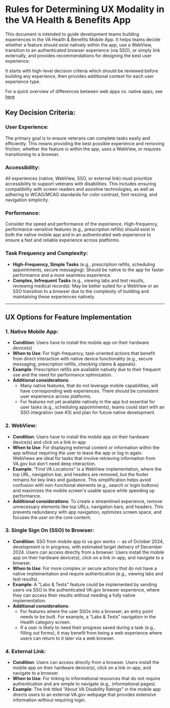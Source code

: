# Rules for Determining UX Modality in the VA Health & Benefits App

This document is intended to guide development teams building experiences in the VA Health & Benefits Mobile App. It helps teams decide whether a feature should exist natively within the app, use a WebView, transition to an authenticated browser experience (via SSO), or simply link externally, and provides recommendations for designing the best user experience.

It starts with high-level decision criteria which should be reviewed before building any experience, then provides additional context for each user experience type.

For a quick overview of differences between web apps vs. native apps, see [here](https://aws.amazon.com/compare/the-difference-between-web-apps-native-apps-and-hybrid-apps/)

## Key Decision Criteria:

### User Experience:
The primary goal is to ensure veterans can complete tasks easily and efficiently. This means providing the best possible experience and removing friction, whether the feature is within the app, uses a WebView, or requires transitioning to a browser.

### Accessibility:
All experiences (native, WebView, SSO, or external link) must prioritize accessibility to support veterans with disabilities. This includes ensuring compatibility with screen readers and assistive technologies, as well as adhering to WCAG/MCAG standards for color contrast, font resizing, and navigation simplicity.

### Performance:
Consider the speed and performance of the experience. High-frequency, performance-sensitive features (e.g., prescription refills) should exist in both the native mobile app and in an authenticated web experience to ensure a fast and reliable experience across platforms.

### Task Frequency and Complexity:
- **High-Frequency, Simple Tasks** (e.g., prescription refills, scheduling appointments, secure messaging): Should be native to the app for faster performance and a more seamless experience.
- **Complex, Infrequent Tasks** (e.g., viewing labs and test results, reviewing medical records): May be better suited for a WebView or an SSO transition to a browser due to the complexity of building and maintaining these experiences natively.

---

## UX Options for Feature Implementation

### 1. Native Mobile App:
- **Condition**:
  Users have to install the mobile app on their hardware device(s)
- **When to Use**: 
  For high-frequency, task-oriented actions that benefit from direct interaction with native device functionality (e.g., secure messaging, prescription refills, checking claims & appeals).
- **Example**: Prescription refills are available natively due to their frequent use and the need for performance optimization.
- **Additional considerations**:
  - Many native features, that do not leverage mobile capabilities, will have corresponding web experiences. There should be consistent user experience across platforms.
  - For features not yet available natively in the app but essential for user tasks (e.g., scheduling appointments), teams could start with an SSO integration (see #3) and plan for future native development.

### 2. WebView:
- **Condition**: Users have to install the mobile app on their hardware device(s) and click on a link in-app
- **When to Use**: For displaying external content or information within the app without requiring the user to leave the app or log in again. WebViews are ideal for tasks that involve retrieving information from VA.gov but don't need deep interaction.
- **Example**: "Find VA Locations" is a WebView implementation, where the top URL, navigation bar, and headers are removed, but the footer remains for key links and guidance. This simplification helps avoid confusion with non-functional elements (e.g., search or login buttons) and maximizes the mobile screen's usable space while speeding up performance.
- **Additional considerations**: To create a streamlined experience, remove unnecessary elements like top URLs, navigation bars, and headers. This prevents redundancy with app navigation, optimizes screen space, and focuses the user on the core content.

### 3. Single Sign On (SSO) to Browser:
- **Condition**: SSO from mobile app to va.gov works -- as of October 2024, development is in progress, with estimated target delivery of December 2024. Users can access directly from a browser. Users install the mobile app on their hardware device(s), click on a link in-app, and navigate to a browser.
- **When to Use**: For more complex or secure actions that do not have a native implementation and require authentication (e.g., viewing labs and test results).
- **Example**: A "Labs & Tests" feature could be implemented by sending users via SSO to the authenticated VA.gov browser experience, where they can access their results without needing a fully native implementation.
- **Additional considerations**:
  - For features where the user SSOs into a browser, an entry point needs to be built. For example, a “Labs & Tests” navigation in the Health category screen.
  - If a user is likely to need their progress saved during a task (e.g., filling out forms), it may benefit from being a web experience where users can return to it later via a web browser.

### 4. External Link:
- **Condition**: Users can access directly from a browser. Users install the mobile app on their hardware device(s), click on a link in-app, and navigate to a browser.
- **When to Use**: For linking to informational resources that do not require authentication and are simple to navigate (e.g., informational pages).
- **Example**: The link titled "About VA Disability Ratings" in the mobile app directs users to an external VA.gov webpage that provides extensive information without requiring login.
